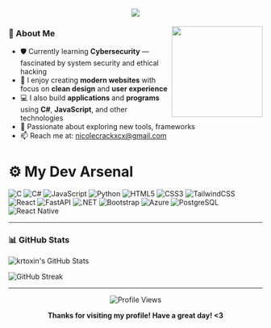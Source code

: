 <h1 align="center">
    <img src="https://readme-typing-svg.herokuapp.com/?font=Righteous&size=35&center=true&vCenter=true&width=500&height=70&color=693EF7&duration=4000&lines=Hi+There!+👋;+I'm+Kira!;" />
</h1>
<img align="right" src="https://media.tenor.com/WJ_A_mC1RF8AAAAj/chilling-kuromi.gif" width="180" height="180"/>

### 🧬 About Me

- 🛡️ Currently learning **Cybersecurity** — fascinated by system security and ethical hacking  
- 🎨 I enjoy creating **modern websites** with focus on **clean design** and **user experience**  
- 💻 I also build **applications** and **programs** using **C#**, **JavaScript**, and other technologies  
- 🚀 Passionate about exploring new tools, frameworks  
- 📫 Reach me at: [nicolecrackxcx@gmail.com](mailto:nicolecrackxcx@gmail.com)
  

# ⚙️ My Dev Arsenal

![C](https://img.shields.io/badge/C-00599C?style=for-the-badge&logo=c&logoColor=white)
![C#](https://img.shields.io/badge/C%23-239120?style=for-the-badge&logo=c-sharp&logoColor=white)
![JavaScript](https://img.shields.io/badge/JavaScript-F7DF1E?style=for-the-badge&logo=javascript&logoColor=black)
![Python](https://img.shields.io/badge/Python-3776AB?style=for-the-badge&logo=python&logoColor=white)
![HTML5](https://img.shields.io/badge/HTML5-E34F26?style=for-the-badge&logo=html5&logoColor=white)
![CSS3](https://img.shields.io/badge/CSS3-1572B6?style=for-the-badge&logo=css3&logoColor=white)
![TailwindCSS](https://img.shields.io/badge/Tailwind_CSS-38B2AC?style=for-the-badge&logo=tailwind-css&logoColor=white)
![React](https://img.shields.io/badge/React-61DAFB?style=for-the-badge&logo=react&logoColor=black)
![FastAPI](https://img.shields.io/badge/FastAPI-009688?style=for-the-badge&logo=fastapi&logoColor=white)
![.NET](https://img.shields.io/badge/.NET-512BD4?style=for-the-badge&logo=dotnet&logoColor=white)
![Bootstrap](https://img.shields.io/badge/Bootstrap-7952B3?style=for-the-badge&logo=bootstrap&logoColor=white)
![Azure](https://img.shields.io/badge/Azure-0078D4?style=for-the-badge&logo=microsoft-azure&logoColor=white)
![PostgreSQL](https://img.shields.io/badge/PostgreSQL-4169E1?style=for-the-badge&logo=postgresql&logoColor=white)
![React Native](https://img.shields.io/badge/React_Native-61DAFB?style=for-the-badge&logo=react&logoColor=black)

<hr style="height:1px; border:none; background-color:#444; margin:10px 0;" />

### 📊 GitHub Stats

![krtoxin's GitHub Stats](https://github-readme-stats.vercel.app/api?username=krtoxin&show_icons=true&count_private=true&title_color=E0A7DA&text_color=C27CB5&icon_color=914186&border_color=A3629F&bg_color=1E1E1E)

![GitHub Streak](https://github-readme-streak-stats.herokuapp.com/?user=krtoxin&date_format=M%20j%5B%2C%20Y%5D&ring=A3629F&fire=E77ED0&currStreakLabel=E0A7DA&sideLabels=C27CB5&currStreakNum=E0A7DA&dates=C27CB5&sideNums=C27CB5&background=1E1E1E&border=A3629F)

---

<p align="center">
  <img src="https://komarev.com/ghpvc/?username=krtoxin&color=914186&style=flat" alt="Profile Views" />
</p>

<p align="center">
  <b>Thanks for visiting my profile! Have a great day! <3</b>
</p>
